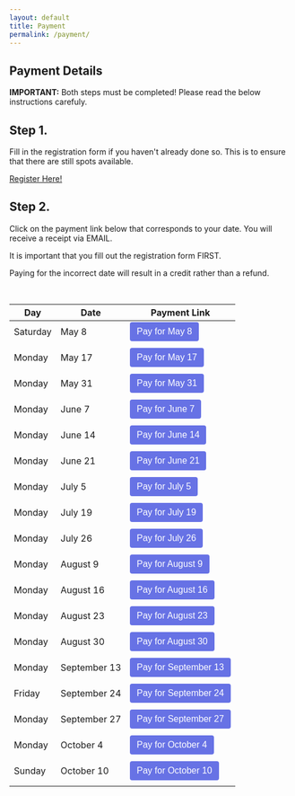 ```yaml
---
layout: default
title: Payment
permalink: /payment/
---
```


<!-- IMPORTANT! Keep here -->
<!-- Load Stripe.js on your website. -->
<script src="https://js.stripe.com/v3"></script>

<!-- IMPORTANT! Keep here -->
<!-- This provides an error message in case things go wrong.. -->
<div id="error-message"></div>

## Payment Details

**IMPORTANT:** Both steps must be completed! Please read the below instructions carefuly.

## Step 1. 

Fill in the registration form if you haven't already done so. This is to ensure that there are still spots available.

[Register Here!](https://docs.google.com/forms/d/e/1FAIpQLSepRLi75DmKGbWiJGqSudIM-pKSDM9meTR1KXY_zH9UJjixZQ/viewform?usp=sf_link)


## Step 2. 

Click on the payment link below that corresponds to your date. You will receive a receipt via EMAIL.

It is important that you fill out the registration form FIRST. 

Paying for the incorrect date will result in a credit rather than a refund.

<br />

| Day      | Date         | Payment Link                                                                                                                                                                                               |
|----------|--------------|------------------------------------------------------------------------------------------------------------------------------------------------------------------------------------------------------------|
| Saturday | May 8        | <button style="background-color:#6772E5;color:#FFF;padding:8px 12px;border:0;border-radius:4px;font-size:1em" id="checkout-button-sku_JJ8ACbEqBucebv" role="link" type="button">Pay for May 8</button> |
| | |
| Monday   | May 17       | <button style="background-color:#6772E5;color:#FFF;padding:8px 12px;border:0;border-radius:4px;font-size:1em" id="checkout-button-sku_JJ8ACbEqBucebv" role="link" type="button">Pay for May 17</button> |
| | |
| Monday   | May 31       | <button style="background-color:#6772E5;color:#FFF;padding:8px 12px;border:0;border-radius:4px;font-size:1em" id="checkout-button-sku_JJ8ACbEqBucebv" role="link" type="button">Pay for May 31</button> |
| | |
| Monday   | June 7       | <button style="background-color:#6772E5;color:#FFF;padding:8px 12px;border:0;border-radius:4px;font-size:1em" id="checkout-button-sku_JJ8ACbEqBucebv" role="link" type="button">Pay for June 7</button> |
| | |
| Monday   | June 14      | <button style="background-color:#6772E5;color:#FFF;padding:8px 12px;border:0;border-radius:4px;font-size:1em" id="checkout-button-sku_JJ8ACbEqBucebv" role="link" type="button">Pay for June 14</button> |
| | |
| Monday   | June 21      | <button style="background-color:#6772E5;color:#FFF;padding:8px 12px;border:0;border-radius:4px;font-size:1em" id="checkout-button-sku_JJ8ACbEqBucebv" role="link" type="button">Pay for June 21</button> |
| | |
| Monday   | July 5       | <button style="background-color:#6772E5;color:#FFF;padding:8px 12px;border:0;border-radius:4px;font-size:1em" id="checkout-button-sku_JJ8ACbEqBucebv" role="link" type="button">Pay for July 5</button> |
| | |
| Monday   | July 19      | <button style="background-color:#6772E5;color:#FFF;padding:8px 12px;border:0;border-radius:4px;font-size:1em" id="checkout-button-sku_JJ8ACbEqBucebv" role="link" type="button">Pay for July 19</button> |
| | |
| Monday   | July 26      | <button style="background-color:#6772E5;color:#FFF;padding:8px 12px;border:0;border-radius:4px;font-size:1em" id="checkout-button-sku_JJ8ACbEqBucebv" role="link" type="button">Pay for July 26</button> |
| | |
| Monday   | August 9     | <button style="background-color:#6772E5;color:#FFF;padding:8px 12px;border:0;border-radius:4px;font-size:1em" id="checkout-button-sku_JJ8ACbEqBucebv" role="link" type="button">Pay for August 9</button> |
| | |
| Monday   | August 16    | <button style="background-color:#6772E5;color:#FFF;padding:8px 12px;border:0;border-radius:4px;font-size:1em" id="checkout-button-sku_JJ8ACbEqBucebv" role="link" type="button">Pay for August 16</button> |
| | |
| Monday   | August 23    | <button style="background-color:#6772E5;color:#FFF;padding:8px 12px;border:0;border-radius:4px;font-size:1em" id="checkout-button-sku_JJ8ACbEqBucebv" role="link" type="button">Pay for August 23</button> |
| | |
| Monday   | August 30    | <button style="background-color:#6772E5;color:#FFF;padding:8px 12px;border:0;border-radius:4px;font-size:1em" id="checkout-button-sku_JJ8ACbEqBucebv" role="link" type="button">Pay for August 30</button> |
| | |
| Monday   | September 13 | <button style="background-color:#6772E5;color:#FFF;padding:8px 12px;border:0;border-radius:4px;font-size:1em" id="checkout-button-sku_JJ8ACbEqBucebv" role="link" type="button">Pay for September 13</button> |
| | |
| Friday   | September 24 | <button style="background-color:#6772E5;color:#FFF;padding:8px 12px;border:0;border-radius:4px;font-size:1em" id="checkout-button-sku_JJ8ACbEqBucebv" role="link" type="button">Pay for September 24</button> |
| | |
| Monday   | September 27 | <button style="background-color:#6772E5;color:#FFF;padding:8px 12px;border:0;border-radius:4px;font-size:1em" id="checkout-button-sku_JJ8ACbEqBucebv" role="link" type="button">Pay for September 27</button> |
| | |
| Monday   | October 4    | <button style="background-color:#6772E5;color:#FFF;padding:8px 12px;border:0;border-radius:4px;font-size:1em" id="checkout-button-sku_JJ8ACbEqBucebv" role="link" type="button">Pay for October 4</button> |
| | |
| Sunday   | October 10   | <button style="background-color:#6772E5;color:#FFF;padding:8px 12px;border:0;border-radius:4px;font-size:1em" id="checkout-button-sku_JJ8ACbEqBucebv" role="link" type="button">Pay for October 10</button> |
| | |


<!-- Create a button that your customers click to complete their purchase. Customize the styling to suit your branding. -->

<script>
(function() {
  var stripe = Stripe('pk_test_ziaFRXkdbhGTesYaYB6FAtv900ou3eC6GP');

  var checkoutButton = document.getElementById('checkout-button-sku_JJ8ACbEqBucebv');
  checkoutButton.addEventListener('click', function () {
    /*
     * When the customer clicks on the button, redirect
     * them to Checkout.
     */
    stripe.redirectToCheckout({
      lineItems: [{price: 'sku_JJ8ACbEqBucebv', quantity: 1}],
      mode: 'payment',
      /*
       * Do not rely on the redirect to the successUrl for fulfilling
       * purchases, customers may not always reach the success_url after
       * a successful payment.
       * Instead use one of the strategies described in
       * https://stripe.com/docs/payments/checkout/fulfill-orders
       */
      successUrl: window.location.protocol + '//kwsportracing.ca/success/',
      cancelUrl: window.location.protocol + '//kwsportracing.ca/payment/',
    })
    .then(function (result) {
      if (result.error) {
        /*
         * If `redirectToCheckout` fails due to a browser or network
         * error, display the localized error message to your customer.
         */
        var displayError = document.getElementById('error-message');
        displayError.textContent = result.error.message;
      }
    });
  });
})();
</script>
